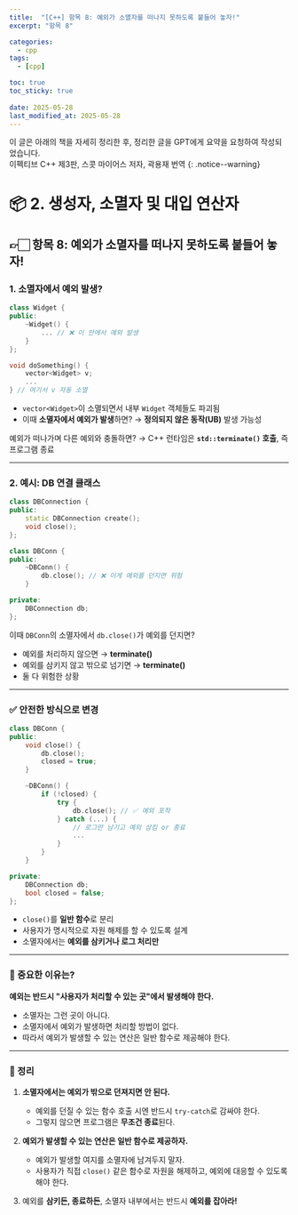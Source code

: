 ```yaml
---
title:  "[C++] 항목 8: 예외가 소멸자를 떠나지 못하도록 붙들어 놓자!"
excerpt: "항목 8"

categories:
  - cpp
tags:
  - [cpp]

toc: true
toc_sticky: true
 
date: 2025-05-28
last_modified_at: 2025-05-28
---
```

이 글은 아래의 책을 자세히 정리한 후, 정리한 글을 GPT에게 요약을 요청하여 작성되었습니다.  
이펙티브 C++ 제3판, 스콧 마이어스 저자, 곽용재 번역
{: .notice--warning}

# 📦 2. 생성자, 소멸자 및 대입 연산자
## 👉🏻 항목 8: 예외가 소멸자를 떠나지 못하도록 붙들어 놓자!

### 1. 소멸자에서 예외 발생?

```cpp
class Widget {
public:
    ~Widget() {
        ... // ❌ 이 안에서 예외 발생
    }
};

void doSomething() {
    vector<Widget> v;
    ...
} // 여기서 v 자동 소멸
```

* `vector<Widget>`이 소멸되면서 내부 `Widget` 객체들도 파괴됨
* 이때 **소멸자에서 예외가 발생**하면?
  → **정의되지 않은 동작(UB)** 발생 가능성

예외가 떠나가며 다른 예외와 충돌하면?
→ C++ 런타임은 **`std::terminate()` 호출**, 즉 프로그램 종료

---

### 2. 예시: DB 연결 클래스

```cpp
class DBConnection {
public:
    static DBConnection create();
    void close();
};

class DBConn {
public:
    ~DBConn() {
        db.close(); // ❌ 이게 예외를 던지면 위험
    }

private:
    DBConnection db;
};
```

이때 `DBConn`의 소멸자에서 `db.close()`가 예외를 던지면?

* 예외를 처리하지 않으면 → **terminate()**
* 예외를 삼키지 않고 밖으로 넘기면 → **terminate()**
* 둘 다 위험한 상황

---

### ✅ 안전한 방식으로 변경

```cpp
class DBConn {
public:
    void close() {
        db.close();
        closed = true;
    }

    ~DBConn() {
        if (!closed) {
            try {
                db.close(); // ✅ 예외 포착
            } catch (...) {
                // 로그만 남기고 예외 삼킴 or 종료
                ...
            }
        }
    }

private:
    DBConnection db;
    bool closed = false;
};
```

* `close()`를 **일반 함수**로 분리
* 사용자가 명시적으로 자원 해제를 할 수 있도록 설계
* 소멸자에서는 **예외를 삼키거나 로그 처리만**

---

### 📌 중요한 이유는?

**예외는 반드시 "사용자가 처리할 수 있는 곳"에서 발생해야 한다.**

* 소멸자는 그런 곳이 아니다.
* 소멸자에서 예외가 발생하면 처리할 방법이 없다.
* 따라서 예외가 발생할 수 있는 연산은 일반 함수로 제공해야 한다.

---

### 🧐 정리

1. **소멸자에서는 예외가 밖으로 던져지면 안 된다.**

   * 예외를 던질 수 있는 함수 호출 시엔 반드시 `try-catch`로 감싸야 한다.
   * 그렇지 않으면 프로그램은 **무조건 종료**된다.

2. **예외가 발생할 수 있는 연산은 일반 함수로 제공하자.**

   * 예외가 발생할 여지를 소멸자에 남겨두지 말자.
   * 사용자가 직접 `close()` 같은 함수로 자원을 해제하고, 예외에 대응할 수 있도록 해야 한다.

3. 예외를 **삼키든, 종료하든**, 소멸자 내부에서는 반드시 **예외를 잡아라!**
